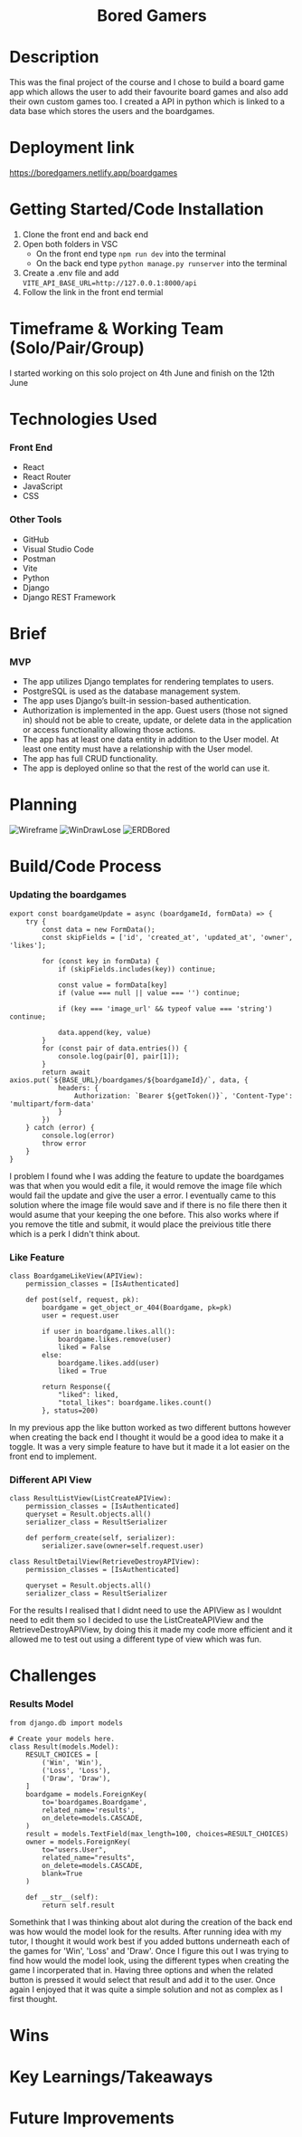 <h1 align="center">Bored Gamers</h1>

# Description

This was the final project of the course and I chose to build a board game app which allows the user to add their favourite board games and also add their own custom games too. I created a API in python which is linked to a data base which stores the users and the boardgames. 


# Deployment link

https://boredgamers.netlify.app/boardgames


# Getting Started/Code Installation

1. Clone the front end and back end
2. Open both folders in VSC
    - On the front end type `npm run dev` into the terminal
    - On the back end type `python manage.py runserver` into the terminal
3. Create a .env file and add `VITE_API_BASE_URL=http://127.0.0.1:8000/api`
4. Follow the link in the front end termial


# Timeframe & Working Team (Solo/Pair/Group)

I started working on this solo project on 4th June and finish on the 12th June


# Technologies Used

### Front End

  - React
  - React Router
  - JavaScript
  - CSS

### Other Tools

  - GitHub
  - Visual Studio Code
  - Postman
  - Vite
  - Python
  - Django
  - Django REST Framework


# Brief

### MVP

  - The app utilizes Django templates for rendering templates to users.
  - PostgreSQL is used as the database management system.
  - The app uses Django’s built-in session-based authentication.
  - Authorization is implemented in the app. Guest users (those not signed in) should not be able to create, update, or delete data in the application or access functionality allowing those actions.
  - The app has at least one data entity in addition to the User model. At least one entity must have a relationship with the User model.
  - The app has full CRUD functionality.
  - The app is deployed online so that the rest of the world can use it.


# Planning

![Wireframe](https://github.com/user-attachments/assets/c939a822-c5f2-43d4-90e0-af4a7e3ed09c)
![WinDrawLose](https://github.com/user-attachments/assets/01570cde-512e-4938-bdf0-70f4740a40b2)
![ERDBored](https://github.com/user-attachments/assets/d2e1eca9-3991-4a13-898b-c229bf82ce94)


# Build/Code Process

### Updating the boardgames

```
export const boardgameUpdate = async (boardgameId, formData) => {
    try {
        const data = new FormData();
        const skipFields = ['id', 'created_at', 'updated_at', 'owner', 'likes'];

        for (const key in formData) {
            if (skipFields.includes(key)) continue;

            const value = formData[key]
            if (value === null || value === '') continue;

            if (key === 'image_url' && typeof value === 'string') continue;

            data.append(key, value)
        }
        for (const pair of data.entries()) {
            console.log(pair[0], pair[1]);
        }
        return await axios.put(`${BASE_URL}/boardgames/${boardgameId}/`, data, {
            headers: {
                Authorization: `Bearer ${getToken()}`, 'Content-Type': 'multipart/form-data'
            }
        })
    } catch (error) {
        console.log(error)
        throw error
    }
}
```
I problem I found whe I was adding the feature to update the boardgames was that when you would edit a file, it would remove the image file which would fail the update and give the user a error. I eventually came to this solution where the image file would save and if there is no file there then it would asume that your keeping the one before. This also works where if you remove the title and submit, it would place the preivious title there which is a perk I didn't think about.

### Like Feature

```
class BoardgameLikeView(APIView):
    permission_classes = [IsAuthenticated]

    def post(self, request, pk):
        boardgame = get_object_or_404(Boardgame, pk=pk)
        user = request.user

        if user in boardgame.likes.all():
            boardgame.likes.remove(user)
            liked = False
        else:
            boardgame.likes.add(user)
            liked = True

        return Response({
            "liked": liked,
            "total_likes": boardgame.likes.count()
        }, status=200)
```
In my previous app the like button worked as two different buttons however when creating the back end I thought it would be a good idea to make it a toggle. It was a very simple feature to have but it made it a lot easier on the front end to implement.

### Different API View

```
class ResultListView(ListCreateAPIView):
    permission_classes = [IsAuthenticated]
    queryset = Result.objects.all()
    serializer_class = ResultSerializer

    def perform_create(self, serializer):
        serializer.save(owner=self.request.user)

class ResultDetailView(RetrieveDestroyAPIView):
    permission_classes = [IsAuthenticated]
    
    queryset = Result.objects.all()
    serializer_class = ResultSerializer
```
For the results I realised that I didnt need to use the APIView as I wouldnt need to edit them so I decided to use the ListCreateAPIView and the RetrieveDestroyAPIView, by doing this it made my code more efficient and it allowed me to test out using a different type of view which was fun.

# Challenges

### Results Model

```
from django.db import models

# Create your models here.
class Result(models.Model):
    RESULT_CHOICES = [
        ('Win', 'Win'),
        ('Loss', 'Loss'),
        ('Draw', 'Draw'),
    ]
    boardgame = models.ForeignKey(
        to='boardgames.Boardgame',
        related_name='results',
        on_delete=models.CASCADE,
    )
    result = models.TextField(max_length=100, choices=RESULT_CHOICES)
    owner = models.ForeignKey(
        to="users.User",
        related_name="results",
        on_delete=models.CASCADE,
        blank=True
    )

    def __str__(self):
        return self.result
```
Somethink that I was thinking about alot during the creation of the back end was how would the model look for the results. After running idea with my tutor, I thought it would work best if you added buttons underneath each of the games for 'Win', 'Loss' and 'Draw'. Once I figure this out I was trying to find how would the model look, using the different types when creating the game I incorperated that in. Having three options and when the related button is pressed it would select that result and add it to the user. Once again I enjoyed that it was quite a simple solution and not as complex as I first thought.

# Wins




# Key Learnings/Takeaways



# Future Improvements



